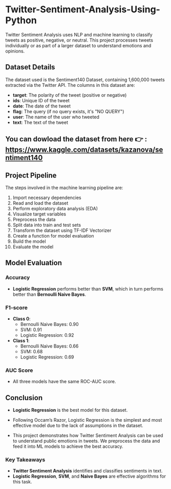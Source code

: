 # Twitter-Sentiment-Analysis-Using-Python
Twitter Sentiment Analysis uses NLP and machine learning to classify tweets as positive, negative, or neutral. This project processes tweets individually or as part of a larger dataset to understand emotions and opinions.

## Dataset Details

The dataset used is the Sentiment140 Dataset, containing 1,600,000 tweets extracted via the Twitter API. The columns in this dataset are:

- **target**: The polarity of the tweet (positive or negative)
- **ids**: Unique ID of the tweet
- **date**: The date of the tweet
- **flag**: The query (if no query exists, it's "NO QUERY")
- **user**: The name of the user who tweeted
- **text**: The text of the tweet

## **You can dowload the dataset from here** 👉 : https://www.kaggle.com/datasets/kazanova/sentiment140

## Project Pipeline

The steps involved in the machine learning pipeline are:
1. Import necessary dependencies
2. Read and load the dataset
3. Perform exploratory data analysis (EDA)
4. Visualize target variables
5. Preprocess the data
6. Split data into train and test sets
7. Transform the dataset using TF-IDF Vectorizer
8. Create a function for model evaluation
9. Build the model
10. Evaluate the model


## Model Evaluation

### Accuracy
- **Logistic Regression** performs better than **SVM**, which in turn performs better than **Bernoulli Naive Bayes**.

### F1-score
- **Class 0**:
  - Bernoulli Naive Bayes: 0.90
  - SVM: 0.91
  - Logistic Regression: 0.92
- **Class 1**:
  - Bernoulli Naive Bayes: 0.66
  - SVM: 0.68
  - Logistic Regression: 0.69

### AUC Score
- All three models have the same ROC-AUC score.

## Conclusion
- **Logistic Regression** is the best model for this dataset.
- Following Occam’s Razor, Logistic Regression is the simplest and most effective model due to the lack of assumptions in the dataset.


- This project demonstrates how Twitter Sentiment Analysis can be used to understand public emotions in tweets. We preprocess the data and feed it into ML models to achieve the best accuracy.

### Key Takeaways

- **Twitter Sentiment Analysis** identifies and classifies sentiments in text.
- **Logistic Regression**, **SVM**, and **Naive Bayes** are effective algorithms for this task.
